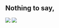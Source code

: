 Nothing to say,
---
<img src="https://github-readme-stats.vercel.app/api?username=aelpxy&show_icons=true&include_all_commits=true&theme=onedark&hide_border=true"/>
<img src="https://github-readme-stats.vercel.app/api/top-langs/?username=Aelpxy&layout=compact&card_width=250&hide_border=true&theme=onedark&show_icons=true"/>
